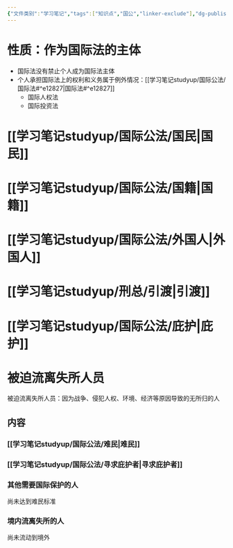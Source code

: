 ```yaml
---
{"文件类别":"学习笔记","tags":["知识点","国公","linker-exclude"],"dg-publish":true,"aliases":["个人"],"permalink":"/学习笔记studyup/国际公法/国际法上的个人/","dgPassFrontmatter":true,"created":"2024-10-22T10:26:49.425+08:00","updated":"2024-11-09T10:45:02.044+08:00"}
---
```


# 性质：作为国际法的主体
- 国际法没有禁止个人成为国际法主体
- 个人承担国际法上的权利和义务属于例外情况：[[学习笔记studyup/国际公法/国际法#^e12827\|国际法#^e12827]]
	- 国际人权法
	- 国际投资法
# [[学习笔记studyup/国际公法/国民\|国民]]
# [[学习笔记studyup/国际公法/国籍\|国籍]]
# [[学习笔记studyup/国际公法/外国人\|外国人]]
# [[学习笔记studyup/刑总/引渡\|引渡]]
# [[学习笔记studyup/国际公法/庇护\|庇护]]
# 被迫流离失所人员
被迫流离失所人员：因为战争、侵犯人权、环境、经济等原因导致的无所归的人
## 内容
### [[学习笔记studyup/国际公法/难民\|难民]]
### [[学习笔记studyup/国际公法/寻求庇护者\|寻求庇护者]]
### 其他需要国际保护的人
尚未达到难民标准
### 境内流离失所的人
尚未流动到境外
